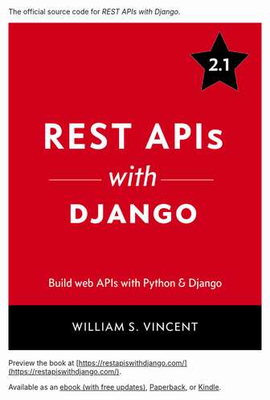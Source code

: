 The official source code for _REST APIs with Django_.

![Cover](cover.jpg)

Preview the book at [https://restapiswithdjango.com/](https://restapiswithdjango.com/).

Available as an [ebook (with free updates)](https://gum.co/EzsI), [Paperback](https://www.amazon.com/dp/198302998X/?tag=wsvincent-20), or [Kindle](https://www.amazon.com/dp/B07DR9XS6L/?tag=wsvincent-20).
